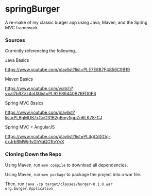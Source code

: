 # springBurger
A re-make of my classic burger app using Java, Maven, and the Spring MVC framework.


### Sources
Currently referencing the following...


Java Basics

https://www.youtube.com/playlist?list=PLE7E8B7F4856C9B19


Maven Basics

https://www.youtube.com/watch?v=al7bRZzz4oU&list=PL92E89440B7BFD0F6


Spring MVC Basics

https://www.youtube.com/playlist?list=PLBgMUB7xGcO31B2gBmy1igpZn6LK78-CJ


Spring MVC + AngularJS

https://www.youtube.com/playlist?list=PL4gCdGOq-cxJrbRMWjrIvGhYqQO1tvYyX


### Cloning Down the Repo

Using Maven, run `mvn compile` to download all dependencies.

Using Maven, run `mvn package` to package the project into a war file.

Then, run `java -cp target/classes/burger-0.1.0.war org.burger.Application`